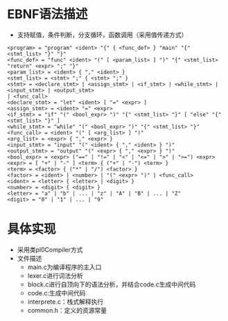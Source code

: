 # EBNF语法描述
- 支持赋值，条件判断，分支循环，函数调用（采用值传递方式）
```EBNF
<program> = "program" <ident> "{" { <func_def> } "main" "{" <stmt_list> "}" "}" 
<func_def> = "func" <ident> "(" [ <param_list> ] ")" "{" <stmt_list> "return" <expr> ";" "}" 
<param_list> = <ident> { "," <ident> } 
<stmt_list> = <stmt> ";" { <stmt> ";" }     
<stmt> = <declare_stmt> | <assign_stmt> | <if_stmt> | <while_stmt> | <input_stmt> | <output_stmt> 
| <func_call> 
<declare_stmt> = "let" <ident> [ "=" <expr> ] 
<assign_stmt> = <ident> "=" <expr> 
<if_stmt> = "if" "(" <bool_expr> ")" "{" <stmt_list> "}" [ "else" "{" <stmt_list> "}" ] 
<while_stmt> = "while" "(" <bool_expr> ")" "{" <stmt_list> "}" 
<func_call> = <ident> "(" [ <arg_list> ] ")" 
<arg_list> = <expr> { "," <expr> } 
<input_stmt> = "input" "(" <ident> { "," <ident> } ")" 
<output_stmt> = "output" "(" <expr> { "," <expr> } ")" 
<bool_expr> = <expr> ("==" | "!=" | "<" | "<=" | ">" | ">=") <expr> 
<expr> = [ "+" | "-" ] <term> { ("+" | "-") <term> } 
<term> = <factor> { ("*" | "/") <factor> } 
<factor> = <ident> | <number> | "(" <expr> ")" | <func_call> 
<ident> = <letter> { <letter> | <digit> } 
<number> = <digit> { <digit> } 
<letter> = "a" | "b" | ... | "z" | "A" | "B" | ... | "Z" 
<digit> = "0" | "1" | ... | "9"
```
# 具体实现
- 采用类pl0Compiler方式
- 文件描述
  - main.c为编译程序的主入口
  - lexer.c进行词法分析
  - block.c进行自顶向下的语法分析，并结合code.c生成中间代码
  - code.c:生成中间代码
  - interprete.c：栈式解释执行
  - common.h：定义的资源常量
